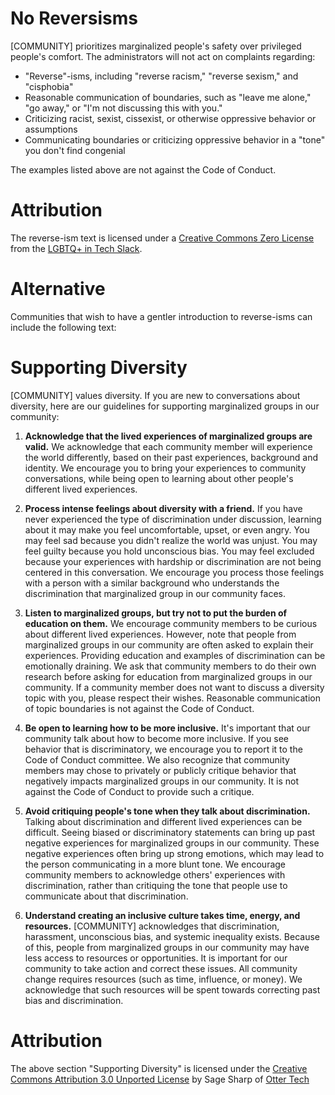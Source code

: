 # No Reversisms

[COMMUNITY] prioritizes marginalized people's safety over privileged people's comfort. The administrators will not act on complaints regarding:

 * "Reverse"-isms, including "reverse racism," "reverse sexism," and "cisphobia"
 * Reasonable communication of boundaries, such as "leave me alone," "go away," or "I'm not discussing this with you."
 * Criticizing racist, sexist, cissexist, or otherwise oppressive behavior or assumptions
 * Communicating boundaries or criticizing oppressive behavior in a "tone" you don't find congenial

The examples listed above are not against the Code of Conduct.

# Attribution

The reverse-ism text is licensed under a [Creative Commons Zero License](https://creativecommons.org/publicdomain/zero/1.0/) from the [LGBTQ+ in Tech Slack](https://lgbtq.technology/coc.html).

# Alternative

Communities that wish to have a gentler introduction to reverse-isms can include the following text:

# Supporting Diversity

[COMMUNITY] values diversity. If you are new to conversations about diversity, here are our guidelines for supporting marginalized groups in our community:

1. **Acknowledge that the lived experiences of marginalized groups are valid.** We acknowledge that each community member will experience the world differently, based on their past experiences, background and identity. We encourage you to bring your experiences to community conversations, while being open to learning about other people's different lived experiences.

2. **Process intense feelings about diversity with a friend.** If you have never experienced the type of discrimination under discussion, learning about it may make you feel uncomfortable, upset, or even angry. You may feel sad because you didn't realize the world was unjust. You may feel guilty because you hold unconscious bias. You may feel excluded because your experiences with hardship or discrimination are not being centered in this conversation. We encourage you process those feelings with a person with a similar background who understands the discrimination that marginalized group in our community faces.

3. **Listen to marginalized groups, but try not to put the burden of education on them.** We encourage community members to be curious about different lived experiences. However, note that people from marginalized groups in our community are often asked to explain their experiences. Providing education and examples of discrimination can be emotionally draining. We ask that community members to do their own research before asking for education from marginalized groups in our community. If a community member does not want to discuss a diversity topic with you, please respect their wishes. Reasonable communication of topic boundaries is not against the Code of Conduct.

4. **Be open to learning how to be more inclusive.** It's important that our community talk about how to become more inclusive. If you see behavior that is discriminatory, we encourage you to report it to the Code of Conduct committee. We also recognize that community members may chose to privately or publicly critique behavior that negatively impacts marginalized groups in our community. It is not against the Code of Conduct to provide such a critique.

5. **Avoid critiquing people's tone when they talk about discrimination.** Talking about discrimination and different lived experiences can be difficult. Seeing biased or discriminatory statements can bring up past negative experiences for marginalized groups in our community. These negative experiences often bring up strong emotions, which may lead to the person communicating in a more blunt tone. We encourage community members to acknowledge others' experiences with discrimination, rather than critiquing the tone that people use to communicate about that discrimination.

6. **Understand creating an inclusive culture takes time, energy, and resources.** [COMMUNITY] acknowledges that discrimination, harassment, unconscious bias, and systemic inequality exists. Because of this, people from marginalized groups in our community may have less access to resources or opportunities. It is important for our community to take action and correct these issues. All community change requires resources (such as time, influence, or money). We acknowledge that such resources will be spent towards correcting past bias and discrimination.

# Attribution

The above section "Supporting Diversity" is licensed under the [Creative Commons Attribution 3.0 Unported License](https://creativecommons.org/licenses/by/3.0/) by Sage Sharp of [Otter Tech](https://otter.technology/code-of-conduct-training/)
